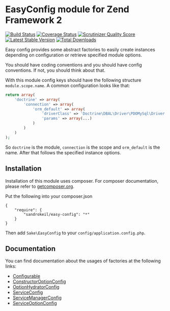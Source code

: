 # EasyConfig module for Zend Framework 2
[![Build Status](https://travis-ci.org/sandrokeil/EasyConfig.png?branch=master)](https://travis-ci.org/sandrokeil/EasyConfig)
[![Coverage Status](https://coveralls.io/repos/sandrokeil/EasyConfig/badge.png)](https://coveralls.io/r/sandrokeil/EasyConfig)
[![Scrutinizer Quality Score](https://scrutinizer-ci.com/g/sandrokeil/EasyConfig/badges/quality-score.png?s=cdef161c14156e3e36ed0ce3d6fd7979d38d916c)](https://scrutinizer-ci.com/g/sandrokeil/EasyConfig/)
[![Latest Stable Version](https://poser.pugx.org/sandrokeil/easy-config/v/stable.png)](https://packagist.org/packages/sandrokeil/easy-config)
[![Total Downloads](https://poser.pugx.org/sandrokeil/easy-config/downloads.png)](https://packagist.org/packages/sandrokeil/easy-config)

Easy config provides some abstract factories to easily create instances depending on configuration or retrieve specified module options.

You should have coding conventions and you should have config conventions. If not, you should think about that.

With this module config keys should have the following structure `module.scope.name`.  A common configuration looks like that:

```php
return array(
    'doctrine' => array(
        'connection' => array(
            'orm_default' => array(
                'driverClass' => 'Doctrine\DBAL\Driver\PDOMySql\Driver',
                'params' => array(...)
            )
        )
    )
);
```
So `doctrine` is the module, `connection` is the scope and `orm_default` is the name. After that follows the specified instance options.


## Installation

Installation of this module uses composer. For composer documentation, please refer to
[getcomposer.org](http://getcomposer.org/).

Put the following into your composer.json

    {
        "require": {
            "sandrokeil/easy-config": "*"
        }
    }

Then add `Sake\EasyConfig` to your `config/application.config.php`.

## Documentation

You can find documentation about the usages of factories at the following links:

 * [Configurable](https://github.com/sandrokeil/EasyConfig/tree/master/docs/Configurable.md)
 * [ConstructorOptionConfig](https://github.com/sandrokeil/EasyConfig/tree/master/docs/ConstructorOptionConfig.md)
 * [OptionHydratorConfig](https://github.com/sandrokeil/EasyConfig/tree/master/docs/OptionHydratorConfig.md)
 * [ServiceConfig](https://github.com/sandrokeil/EasyConfig/tree/master/docs/ServiceConfig.md)
 * [ServiceManagerConfig](https://github.com/sandrokeil/EasyConfig/tree/master/docs/ServiceManagerConfig.md)
 * [ServiceOptionConfig](https://github.com/sandrokeil/EasyConfig/tree/master/docs/ServiceOptionConfig.md)

